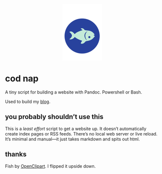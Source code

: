 <p align="center">
<img src="image.png"/>
</p>

# cod nap

A tiny script for building a website
with Pandoc. Powershell or Bash.

Used to build my [blog](https://www.michaelbuckleywriter.com/).

## you probably shouldn’t use this

This is a *least effort* script to get a website up. It doesn’t
automatically create index pages or RSS feeds. There’s no local web server
or live reload. It’s minimal and manual—it just takes markdown and spits
out html.

## thanks

Fish by [OpenClipart][O]. I flipped it upside down.

[O]: ahttps://openclipart.org/detail/253447/alergeno-pescadofish
